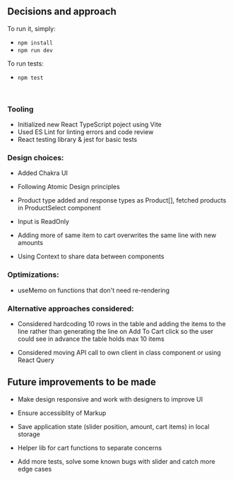 ## Decisions and approach

To run it, simply:

- `npm install`
- `npm run dev`

To run tests:

- `npm test`

&nbsp;
&nbsp;

### Tooling

- Initialized new React TypeScript poject using Vite
- Used ES Lint for linting errors and code review
- React testing library & jest for basic tests

### Design choices:

- Added Chakra UI

- Following Atomic Design principles

- Product type added and response types as Product[], fetched products in ProductSelect component

- Input is ReadOnly

- Adding more of same item to cart overwrites the same line with new amounts

- Using Context to share data between components

### Optimizations:

- useMemo on functions that don't need re-rendering

### Alternative approaches considered:

- Considered hardcoding 10 rows in the table and adding the items to the line rather than generating the line on Add To Cart click so the user could see in advance the table holds max 10 items

- Considered moving API call to own client in class component or using React Query

## Future improvements to be made

- Make design responsive and work with designers to improve UI

- Ensure accessiblity of Markup

- Save application state (slider position, amount, cart items) in local storage

- Helper lib for cart functions to separate concerns

- Add more tests, solve some known bugs with slider and catch more edge cases
